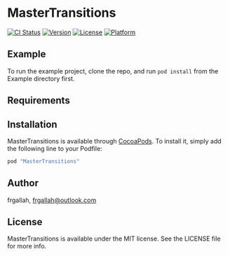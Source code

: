 # MasterTransitions

[![CI Status](http://img.shields.io/travis/frgallah/MasterTransitions.svg?style=flat)](https://travis-ci.org/frgallah/MasterTransitions)
[![Version](https://img.shields.io/cocoapods/v/MasterTransitions.svg?style=flat)](http://cocoapods.org/pods/MasterTransitions)
[![License](https://img.shields.io/cocoapods/l/MasterTransitions.svg?style=flat)](http://cocoapods.org/pods/MasterTransitions)
[![Platform](https://img.shields.io/cocoapods/p/MasterTransitions.svg?style=flat)](http://cocoapods.org/pods/MasterTransitions)

## Example

To run the example project, clone the repo, and run `pod install` from the Example directory first.

## Requirements

## Installation

MasterTransitions is available through [CocoaPods](http://cocoapods.org). To install
it, simply add the following line to your Podfile:

```ruby
pod "MasterTransitions"
```

## Author

frgallah, frgallah@outlook.com

## License

MasterTransitions is available under the MIT license. See the LICENSE file for more info.
